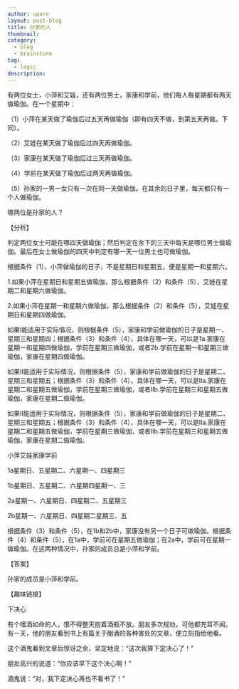 ```yaml
---
author: upare
layout: post-blog
title: 孙家的人
thumbnail:
category:
  - blog
  - brainstorm
tag:
  - logic
description: 
---
```

有两位女士，小萍和艾娃，还有两位男士，家康和学前，他们每人每星期都有两天做瑜伽。在一个星期中：

（1）小萍在某天做了瑜伽后过五天再做瑜伽（即有四天不做，到第五天再做。下同）。

（2）艾娃在某天做了瑜伽后过四天再做瑜伽。

（3）家康在某天做了瑜伽后过三天再做瑜伽。

（4）学前在某天做了瑜伽后过两天再做瑜伽。

（5）孙家的一男一女只有一次在同一天做瑜伽。在其余的日子里，每天都只有一个人做瑜伽。

哪两位是孙家的人？

【分析】

判定两位女士可能在哪四天做瑜伽；然后判定在余下的三天中每天是哪位男士做瑜伽。最后在女士做瑜伽的四天中判定有哪一天一位男士也可做瑜伽。

根据条件（1），小萍做瑜伽的日子，不是星期日和星期五，便是星期一和星期六。

1.如果小萍在星期日和星期五做瑜伽，那么根据条件（2）和条件（5），艾娃在星期二和星期六做瑜伽。

2.如果小萍在星期一和星期六做瑜伽，那么根据条件（2）和条件（5），艾娃在星期日和星期四做瑜伽。

如果Ⅰ能适用于实际情况，则根据条件（5），家康和学前做瑜伽的日子是星期一、星期三和星期四；根据条件（3）和条件（4），具体在哪一天，可以是1a.家康在星期一和星期四做瑜伽，学前在星期三做瑜伽，或者2b.学前在星期一和星期三做瑜伽，家康在星期四做瑜伽。

如果Ⅱ能适用于实际情况，则根据条件（5），家康和学前做瑜伽的日子是星期二、星期三和星期五；根据条件（3）和条件（4），具体在哪一天，可以是Ⅱa.家康在星期二和星期五做瑜伽，学前在星期三做瑜伽，或者Ⅱb.学前在星期三和星期五做瑜伽，家康在星期二做瑜伽。

如果Ⅱ能适用于实际情况，则根据条件（5），家康和学前做瑜伽的日子是星期二、星期三和星期五；根据条件（3）和条件（4），具体在哪一天，可以是Ⅱa.家康在星期二和星期五做瑜伽，学前在星期三做瑜伽，或者Ⅱb.学前在星期三和星期五做瑜伽，家康在星期二做瑜伽。

小萍艾娃家康学前

1a星期日、五星期二、六星期一、四星期三

1b星期日、五星期二、六星期四星期一、三

2a星期一、六星期日、四星期二、五星期三

2b星期一、六星期日、四星期二星期三、五

根据条件（3）和条件（5），在1b和2b中，家康没有另一个日子可做瑜伽。根据条件（4）和条件（5），在1a中，学前可在星期五做瑜伽；在2a中，学前可在星期一做瑜伽。在这两种情况中，孙家的成员总是小萍和学前。

【答案】

孙家的成员是小萍和学前。

【趣味链接】

下决心

有个嗜酒如命的人，恨不得整天抱着酒瓶不放。朋友多次规劝，可他都充耳不闻。有一天，他的朋友看到书上有篇关于酗酒的各种害处的文章，便立刻指给他看。

这个酒鬼看到文章后惊讶之余，坚定地说：“这次我算下定决心了！”

朋友高兴的说道：“你应该早下这个决心啊！”

酒鬼说：“对，我下定决心再也不看书了！”